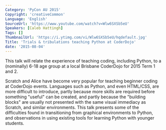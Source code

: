 ```yaml
---
Category: 'PyCon AU 2015'
Copyright: 'creativeCommon'
Language: 'English'
SourceUrl: 'https://www.youtube.com/watch?v=Wlw6SXSb5eU'
Speakers: [Caleb Hattingh]
Tags: []
ThumbnailUrl: 'https://i.ytimg.com/vi/Wlw6SXSb5eU/hqdefault.jpg'
Title: 'Trials & tribulations teaching Python at CoderDojo'
date: '2015-08-04'
---
```

This talk will relate the experience of teaching coding, including Python, to a (nominally) 6-18 age group at a local Brisbane CoderDojo for 2015 Term 1 and 2.

Scratch and Alice have become very popular for teaching beginner coding at CoderDojo events. Languages such as Python, and even HTML/CSS, are more difficult to introduce, partly because more skills are required before something "useful" can be created, and partly because the "building blocks" are usually not presented with the same visual immediacy as Scratch, and similar environments. This talk presents some of the difficulties found in transitioning from graphical environments to Python, and observations in using existing tools for learning Python with younger students.


